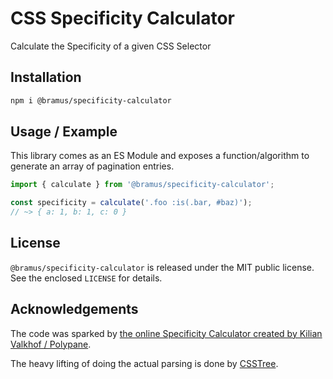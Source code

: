 # CSS Specificity Calculator

Calculate the Specificity of a given CSS Selector

## Installation

```bash
npm i @bramus/specificity-calculator
```

## Usage / Example

This library comes as an ES Module and exposes a function/algorithm to generate an array of pagination entries.

```js
import { calculate } from '@bramus/specificity-calculator';

const specificity = calculate('.foo :is(.bar, #baz)');
// ~> { a: 1, b: 1, c: 0 }
```

## License

`@bramus/specificity-calculator` is released under the MIT public license. See the enclosed `LICENSE` for details.

## Acknowledgements

The code was sparked by [the online Specificity Calculator created by Kilian Valkhof / Polypane](https://polypane.app/css-specificity-calculator/).

The heavy lifting of doing the actual parsing is done by [CSSTree](https://github.com/csstree/csstree).
